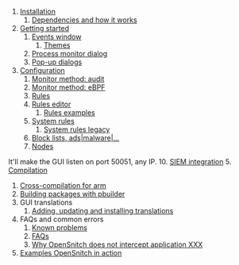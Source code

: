 1. [Installation](Installation)
   1. [Dependencies and how it works](Dependencies-and-how-it-works)
3. [Getting started](Getting-started)
   1. [Events window](The-Events-window)
      1. [Themes](Events-window-themes)
   3. [Process monitor dialog](Process-monitor-dialog)
   4. [Pop-up dialogs](Pop-ups-dialogs)
4. [Configuration](Configurations)
   1. [Monitor method: audit](monitor-method-auditd)
   2. [Monitor method: eBPF](monitor-method-ebpf)
   3. [Rules](Rules)
   4. [Rules editor](Rules-editor)
      1. [Rules examples](Rules-examples)
   6. [System rules](System-rules)
      1. [System rules legacy](System-rules-legacy)
   8. [Block lists, ads|malware|...](block-lists)
   9. [Nodes](Nodes)

It'll make the GUI listen on port 50051, any IP.
   10. [SIEM integration](SIEM-integration)
5. [Compilation](Compilation)
   1. [Cross-compilation for arm](Cross-compilation)
   2. [Building packages with pbuilder](Building-packages-with-pbuilder)
6. GUI translations
   1. [Adding, updating and installing translations](Adding,-updating-and-installing-new-translations)
7. FAQs and common errors
   1. [Known problems](Known-problems)
   2. [FAQs](FAQs)
   3. [Why OpenSnitch does not intercept application XXX](Why-OpenSnitch-does-not-intercept-application-XXX)
8. [Examples OpenSnitch in action](OpenSnitch-in-action)
